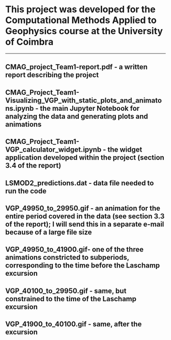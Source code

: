 # This project was developed for the Computational Methods Applied to Geophysics course at the University of Coimbra
---
###
CMAG_project_Team1-report.pdf - a written report describing the project
--
CMAG_Project_Team1-Visualizing_VGP_with_static_plots_and_animatons.ipynb - the main Jupyter Notebook for analyzing the data and generating plots and animations 
--
CMAG_Project_Team1-VGP_calculator_widget.ipynb - the widget application developed within the project (section 3.4 of the report)
--
LSMOD2_predictions.dat - data file needed to run the code
--
VGP_49950_to_29950.gif - an animation for the entire period covered in the data (see section 3.3 of the report); I will send this in a separate e-mail because of a large file size
--
VGP_49950_to_41900.gif- one of the three animations constricted to subperiods, corresponding to the time before the Laschamp excursion
--
VGP_40100_to_29950.gif - same, but constrained to the time of the Laschamp excursion
--
VGP_41900_to_40100.gif - same, after the excursion
--
